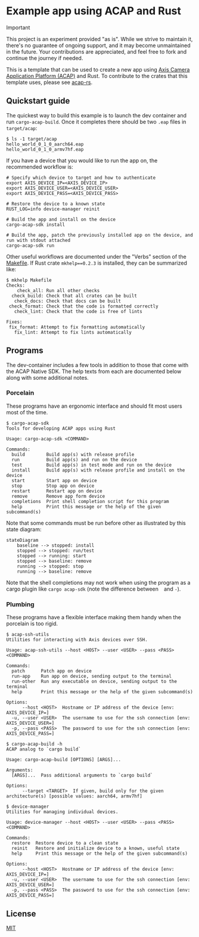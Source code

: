 # Example app using ACAP and Rust

> [!IMPORTANT]
> This project is an experiment provided "as is".
> While we strive to maintain it, there's no guarantee of ongoing support, and it may become unmaintained in the future.
> Your contributions are appreciated, and feel free to fork and continue the journey if needed.

This is a template that can be used to create a new app using [Axis Camera Application Platform (ACAP)](https://axiscommunications.github.io/acap-documentation/) and Rust.
To contribute to the crates that this template uses, please see [acap-rs](https://github.com/AxisCommunications/acap-rs).

## Quickstart guide

The quickest way to build this example is to launch the dev container and run `cargo-acap-build`.
Once it completes there should be two `.eap` files in `target/acap`:

```console
$ ls -1 target/acap
hello_world_0_1_0_aarch64.eap
hello_world_0_1_0_armv7hf.eap
```

If you have a device that you would like to run the app on, the recommended workflow is:

```shell
# Specify which device to target and how to authenticate
export AXIS_DEVICE_IP=<AXIS_DEVICE_IP>
export AXIS_DEVICE_USER=<AXIS_DEVICE_USER>
export AXIS_DEVICE_PASS=<AXIS_DEVICE_PASS>

# Restore the device to a known state
RUST_LOG=info device-manager reinit

# Build the app and install on the device
cargo-acap-sdk install

# Build the app, patch the previously installed app on the device, and run with stdout attached
cargo-acap-sdk run
```

Other useful workflows are documented under the "Verbs" section of the [Makefile](./Makefile).
If Rust crate `mkhelp==0.2.3` is installed, they can be summarized like:

```console
$ mkhelp Makefile
Checks:
    check_all: Run all other checks
  check_build: Check that all crates can be built
   check_docs: Check that docs can be built
 check_format: Check that the code is formatted correctly
   check_lint: Check that the code is free of lints

Fixes:
 fix_format: Attempt to fix formatting automatically
   fix_lint: Attempt to fix lints automatically
```

## Programs

The dev-container includes a few tools in addition to those that come with the ACAP Native SDK.
The help texts from each are documented below along with some additional notes.

### Porcelain

These programs have an ergonomic interface and should fit most users most of the time.

```console
$ cargo-acap-sdk
Tools for developing ACAP apps using Rust

Usage: cargo-acap-sdk <COMMAND>

Commands:
  build        Build app(s) with release profile
  run          Build app(s) and run on the device
  test         Build app(s) in test mode and run on the device
  install      Build app(s) with release profile and install on the device
  start        Start app on device
  stop         Stop app on device
  restart      Restart app on device
  remove       Remove app form device
  completions  Print shell completion script for this program
  help         Print this message or the help of the given subcommand(s)
```

Note that some commands must be run before other as illustrated by this state diagram:

```mermaid
stateDiagram
    baseline --> stopped: install
    stopped --> stopped: run/test
    stopped --> running: start
    stopped --> baseline: remove
    running --> stopped: stop
    running --> baseline: remove
```

Note that the shell completions may not work when using the program as a cargo plugin like
`cargo acap-sdk` (note the difference between ` ` and `-`).

### Plumbing

These programs have a flexible interface making them handy when the porcelain is too rigid.

```console
$ acap-ssh-utils
Utilities for interacting with Axis devices over SSH.

Usage: acap-ssh-utils --host <HOST> --user <USER> --pass <PASS> <COMMAND>

Commands:
  patch      Patch app on device
  run-app    Run app on device, sending output to the terminal
  run-other  Run any executable on device, sending output to the terminal
  help       Print this message or the help of the given subcommand(s)

Options:
      --host <HOST>  Hostname or IP address of the device [env: AXIS_DEVICE_IP=]
  -u, --user <USER>  The username to use for the ssh connection [env: AXIS_DEVICE_USER=]
  -p, --pass <PASS>  The password to use for the ssh connection [env: AXIS_DEVICE_PASS=]
```

```console
$ cargo-acap-build -h
ACAP analog to `cargo build`

Usage: cargo-acap-build [OPTIONS] [ARGS]...

Arguments:
  [ARGS]...  Pass additional arguments to `cargo build`

Options:
      --target <TARGET>  If given, build only for the given architecture(s) [possible values: aarch64, armv7hf]
```

```console
$ device-manager
Utilities for managing individual devices.

Usage: device-manager --host <HOST> --user <USER> --pass <PASS> <COMMAND>

Commands:
  restore  Restore device to a clean state
  reinit   Restore and initialize device to a known, useful state
  help     Print this message or the help of the given subcommand(s)

Options:
      --host <HOST>  Hostname or IP address of the device [env: AXIS_DEVICE_IP=]
  -u, --user <USER>  The username to use for the ssh connection [env: AXIS_DEVICE_USER=]
  -p, --pass <PASS>  The password to use for the ssh connection [env: AXIS_DEVICE_PASS=]
```

## License

[MIT](LICENSE)
